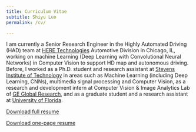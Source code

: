 ```yaml
---
title: Curriculum Vitae
subtitle: Shiyu Luo
permalink: /cv/

---
```

I am currently a Senior Research Engineer in the Highly Automated Driving (HAD) team at [HERE Technologies](https://here.com/) Automotive Division in Chicago, IL, working on machine Learning (Deep Learning with Convolutional Neural Networks) in Computer Vision to support HD map and autonomous driving. Before, I worked as a Ph.D. student and research assistant at [Stevens Institute of Technology](https://www.stevens.edu/) in areas such as Machine Learning (including Deep Learning, CNNs), multimedia signal processing and Computer Vision, as a research and development intern at Computer Vision & Image Analytics Lab of [GE Global Research](http://www.geglobalresearch.com/), and as a graduate student and a research assistant at [University of Florida](http://www.ufl.edu/).

[Download full resume](http://personal.stevens.edu/~qzhang5/res/Qilin-Zhang-CV.pdf)

[Download one-page resume](http://personal.stevens.edu/~qzhang5/res/Qilin-Zhang-Resume.pdf)
